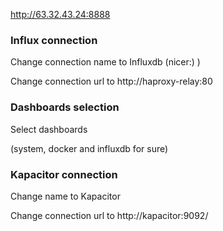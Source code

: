 http://63.32.43.24:8888

### Influx connection

Change connection name to Influxdb (nicer:) )

Change connection url to http://haproxy-relay:80

### Dashboards selection

Select dashboards

(system, docker and influxdb for sure)

### Kapacitor connection

Change name to Kapacitor

Change connection url to http://kapacitor:9092/


